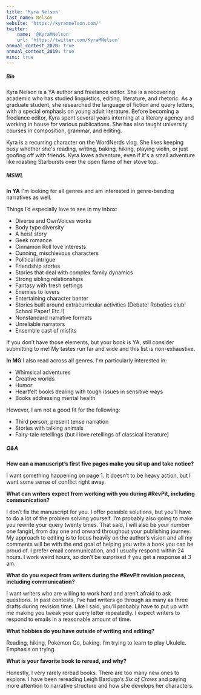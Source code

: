 ```yaml
---
title: 'Kyra Nelson'
last_name: Nelson
website: 'https://kyramnelson.com/'
twitter:
    name: '@KyraMNelson'
    url: 'https://twitter.com/KyraMNelson'
annual_contest_2020: true
annual_contest_2019: true
mini: true
---
```


##### Bio

Kyra Nelson is a YA author and freelance editor. She is a recovering academic who has studied linguistics, editing, literature, and rhetoric. As a graduate student, she researched the language of fiction and query letters, with a special emphasis on young adult literature. Before becoming a freelance editor, Kyra spent several years interning at a literary agency and working in house for various publications. She has also taught university courses in composition, grammar, and editing.

Kyra is a recurring character on the WordNerds vlog. She likes keeping busy whether she's reading, writing, baking, hiking, playing violin, or just goofing off with friends. Kyra loves adventure, even if it's a small adventure like roasting Starbursts over the open flame of her stove top.

##### MSWL

**In YA** I'm looking for all genres and am interested in genre-bending narratives as well.

Things I’d especially love to see in my inbox:
 * Diverse and OwnVoices works
 * Body type diversity
 * A heist story
 * Geek romance
 * Cinnamon Roll love interests
 * Cunning, mischievous characters
 * Political intrigue
 * Friendship stories
 * Stories that deal with complex family dynamics
 * Strong sibling relationships
 * Fantasy with fresh settings
 * Enemies to lovers
 * Entertaining character banter
 * Stories built around extracurricular activities (Debate! Robotics club! School Paper! Etc.!)
 * Nonstandard narrative formats
 * Unreliable narrators
 * Ensemble cast of misfits

If you don’t have those elements, but your book is YA, still consider submitting to me! My tastes run far and wide and this list is non-exhaustive. 

**In MG** I also read across all genres. I'm particularly interested in:
 * Whimsical adventures
 * Creative worlds
 * Humor
 * Heartfelt books dealing with tough issues in sensitive ways
 * Books addressing mental health

However, I am not a good fit for the following:

 * Third person, present tense narration
 * Stories with talking animals
 * Fairy-tale retellings (but I love retellings of classical literature)

##### Q&A

**How can a manuscript’s first five pages make you sit up and take notice?**

I want something happening on page 1. It doesn’t to be heavy action, but I want some sense of conflict right away. 

**What can writers expect from working with you during #RevPit, including communication?**

I don’t fix the manuscript for you. I offer possible solutions, but you’ll have to do a lot of the problem solving yourself. I’m probably also going to make you rewrite your query twenty times. That said, I will also be your number one fangirl, from day one and onward throughout your publishing journey. My approach to editing is to focus heavily on the author’s vision and all my comments will be with the end goal of helping you write a book you can be proud of. I prefer email communication, and I usually respond within 24 hours. I work weird hours, so don’t be surprised if you get a response at 3 am.

**What do you expect from writers during the #RevPit revision process, including communication?**

I want writers who are willing to work hard and aren’t afraid to ask questions. In past contests, I’ve had writers go through as many as three drafts during revision time. Like I said, you’ll probably have to put up with me making you tweak your query letter repeatedly. I expect writers to respond to emails in a reasonable amount of time.

**What hobbies do you have outside of writing and editing?**

Reading, hiking, Pokémon Go, baking. I’m trying to learn to play Ukulele. Emphasis on trying.

**What is your favorite book to reread, and why?**

Honestly, I very rarely reread books. There are too many new ones to explore. I have been rereading Leigh Bardugo’s _Six of Crows_ and paying more attention to narrative structure and how she develops her characters. 